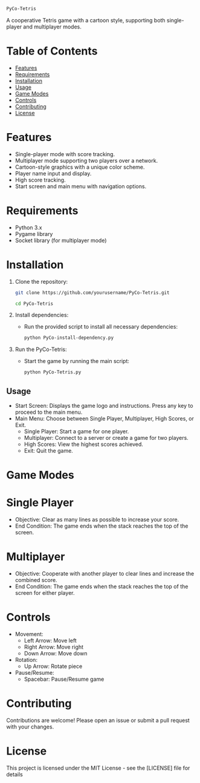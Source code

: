```markdown
PyCo-Tetris
```
A cooperative Tetris game with a cartoon style, supporting both single-player and multiplayer modes.

# Table of Contents
- [Features](#features)
- [Requirements](#requirements)
- [Installation](#installation)
- [Usage](#usage)
- [Game Modes](#game-modes)
- [Controls](#controls)
- [Contributing](#contributing)
- [License](#license)

# Features
- Single-player mode with score tracking.
- Multiplayer mode supporting two players over a network.
- Cartoon-style graphics with a unique color scheme.
- Player name input and display.
- High score tracking.
- Start screen and main menu with navigation options.

# Requirements
- Python 3.x
- Pygame library
- Socket library (for multiplayer mode)

# Installation
1. Clone the repository:
   ```bash
   git clone https://github.com/yourusername/PyCo-Tetris.git
   ```
   ```bash
   cd PyCo-Tetris
   ```


2. Install dependencies:
   - Run the provided script to install all necessary dependencies:
     ```bash
     python PyCo-install-dependency.py
     ```

3. Run the PyCo-Tetris:
   - Start the game by running the main script:
     ```bash
     python PyCo-Tetris.py
     ```

## Usage
- Start Screen: Displays the game logo and instructions. Press any key to proceed to the main menu.
- Main Menu: Choose between Single Player, Multiplayer, High Scores, or Exit.
  - Single Player: Start a game for one player.
  - Multiplayer: Connect to a server or create a game for two players.
  - High Scores: View the highest scores achieved.
  - Exit: Quit the game.

# Game Modes
# Single Player
- Objective: Clear as many lines as possible to increase your score.
- End Condition: The game ends when the stack reaches the top of the screen.

# Multiplayer
- Objective: Cooperate with another player to clear lines and increase the combined score.
- End Condition: The game ends when the stack reaches the top of the screen for either player.

# Controls
- Movement:
  - Left Arrow: Move left
  - Right Arrow: Move right
  - Down Arrow: Move down
- Rotation:
  - Up Arrow: Rotate piece
- Pause/Resume:
  - Spacebar: Pause/Resume game

# Contributing
Contributions are welcome! Please open an issue or submit a pull request with your changes.

# License
This project is licensed under the MIT License - see the [LICENSE] file for details
